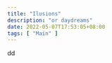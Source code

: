 ```yaml
---
title: "Ilusions"
description: "or daydreams"
date: 2022-05-07T17:53:05+08:00
tags: [ "Main" ]
---
```



dd